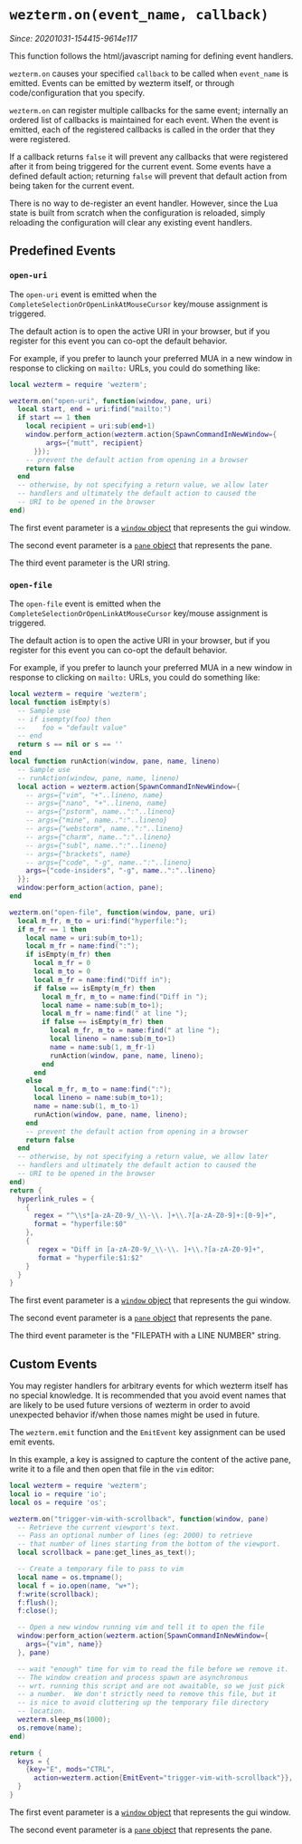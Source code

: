 # `wezterm.on(event_name, callback)`

*Since: 20201031-154415-9614e117*

This function follows the html/javascript naming for defining event handlers.

`wezterm.on` causes your specified `callback` to be called when `event_name`
is emitted.  Events can be emitted by wezterm itself, or through code/configuration
that you specify.

`wezterm.on` can register multiple callbacks for the same event; internally
an ordered list of callbacks is maintained for each event.  When the event
is emitted, each of the registered callbacks is called in the order that
they were registered.

If a callback returns `false` it will prevent any callbacks that were registered
after it from being triggered for the current event.  Some events have
a defined default action; returning `false` will prevent that default action
from being taken for the current event.

There is no way to de-register an event handler.  However, since the Lua
state is built from scratch when the configuration is reloaded, simply
reloading the configuration will clear any existing event handlers.

## Predefined Events

### `open-uri`

The `open-uri` event is emitted when the `CompleteSelectionOrOpenLinkAtMouseCursor`
key/mouse assignment is triggered.

The default action is to open the active URI in your browser, but if you
register for this event you can co-opt the default behavior.

For example, if you prefer to launch your preferred MUA in a new window
in response to clicking on `mailto:` URLs, you could do something like:

```lua
local wezterm = require 'wezterm';

wezterm.on("open-uri", function(window, pane, uri)
  local start, end = uri:find("mailto:")
  if start == 1 then
    local recipient = uri:sub(end+1)
    window.perform_action(wezterm.action{SpawnCommandInNewWindow={
         args={"mutt", recipient}
      }});
    -- prevent the default action from opening in a browser
    return false
  end
  -- otherwise, by not specifying a return value, we allow later
  -- handlers and ultimately the default action to caused the
  -- URI to be opened in the browser
end)
```

The first event parameter is a [`window` object](../window/index.md) that
represents the gui window.

The second event parameter is a [`pane` object](../pane/index.md) that
represents the pane.

The third event parameter is the URI string.

### `open-file`

The `open-file` event is emitted when the `CompleteSelectionOrOpenLinkAtMouseCursor`
key/mouse assignment is triggered.

The default action is to open the active URI in your browser, but if you
register for this event you can co-opt the default behavior.

For example, if you prefer to launch your preferred MUA in a new window
in response to clicking on `mailto:` URLs, you could do something like:

```lua
local wezterm = require 'wezterm';
local function isEmpty(s)
  -- Sample use
  -- if isempty(foo) then
  --    foo = "default value"
  -- end
  return s == nil or s == ''
end
local function runAction(window, pane, name, lineno)
  -- Sample use
  -- runAction(window, pane, name, lineno)
  local action = wezterm.action{SpawnCommandInNewWindow={
    -- args={"vim", "+"..lineno, name}
    -- args={"nano", "+"..lineno, name}
    -- args={"pstorm", name..":"..lineno}
    -- args={"mine", name..":"..lineno}
    -- args={"webstorm", name..":"..lineno}
    -- args={"charm", name..":"..lineno}
    -- args={"subl", name..":"..lineno}
    -- args={"brackets", name}
    -- args={"code", "-g", name..":"..lineno}
    args={"code-insiders", "-g", name..":"..lineno}
  }};
  window:perform_action(action, pane);
end

wezterm.on("open-file", function(window, pane, uri)
  local m_fr, m_to = uri:find("hyperfile:");
  if m_fr == 1 then
    local name = uri:sub(m_to+1);
    local m_fr = name:find(":");
    if isEmpty(m_fr) then
      local m_fr = 0
      local m_to = 0
      local m_fr = name:find("Diff in");
      if false == isEmpty(m_fr) then
        local m_fr, m_to = name:find("Diff in ");
        local name = name:sub(m_to+1);
        local m_fr = name:find(" at line ");
        if false == isEmpty(m_fr) then
          local m_fr, m_to = name:find(" at line ");
          local lineno = name:sub(m_to+1)
          name = name:sub(1, m_fr-1)
          runAction(window, pane, name, lineno);
        end
      end
    else
      local m_fr, m_to = name:find(":");
      local lineno = name:sub(m_to+1);
      name = name:sub(1, m_to-1)
      runAction(window, pane, name, lineno);
    end
    -- prevent the default action from opening in a browser
    return false
  end
  -- otherwise, by not specifying a return value, we allow later
  -- handlers and ultimately the default action to caused the
  -- URI to be opened in the browser
end)
return {
  hyperlink_rules = {
    {
      regex = "^\\s*[a-zA-Z0-9/_\\-\\. ]+\\.?[a-zA-Z0-9]+:[0-9]+",
      format = "hyperfile:$0"
    },
    {
       regex = "Diff in [a-zA-Z0-9/_\\-\\. ]+\\.?[a-zA-Z0-9]+",
       format = "hyperfile:$1:$2"
    }
  }
}
```

The first event parameter is a [`window` object](../window/index.md) that
represents the gui window.

The second event parameter is a [`pane` object](../pane/index.md) that
represents the pane.

The third event parameter is the "FILEPATH with a LINE NUMBER" string.

## Custom Events

You may register handlers for arbitrary events for which wezterm itself
has no special knowledge.  It is recommended that you avoid event names
that are likely to be used future versions of wezterm in order to avoid
unexpected behavior if/when those names might be used in future.

The `wezterm.emit` function and the `EmitEvent` key assignment can be used
emit events.

In this example, a key is assigned to capture the content of the active
pane, write it to a file and then open that file in the `vim` editor:

```lua
local wezterm = require 'wezterm';
local io = require 'io';
local os = require 'os';

wezterm.on("trigger-vim-with-scrollback", function(window, pane)
  -- Retrieve the current viewport's text.
  -- Pass an optional number of lines (eg: 2000) to retrieve
  -- that number of lines starting from the bottom of the viewport.
  local scrollback = pane:get_lines_as_text();

  -- Create a temporary file to pass to vim
  local name = os.tmpname();
  local f = io.open(name, "w+");
  f:write(scrollback);
  f:flush();
  f:close();

  -- Open a new window running vim and tell it to open the file
  window:perform_action(wezterm.action{SpawnCommandInNewWindow={
    args={"vim", name}}
  }, pane)

  -- wait "enough" time for vim to read the file before we remove it.
  -- The window creation and process spawn are asynchronous
  -- wrt. running this script and are not awaitable, so we just pick
  -- a number.  We don't strictly need to remove this file, but it
  -- is nice to avoid cluttering up the temporary file directory
  -- location.
  wezterm.sleep_ms(1000);
  os.remove(name);
end)

return {
  keys = {
    {key="E", mods="CTRL",
      action=wezterm.action{EmitEvent="trigger-vim-with-scrollback"}},
  }
}
```

The first event parameter is a [`window` object](../window/index.md) that
represents the gui window.

The second event parameter is a [`pane` object](../pane/index.md) that
represents the pane.
